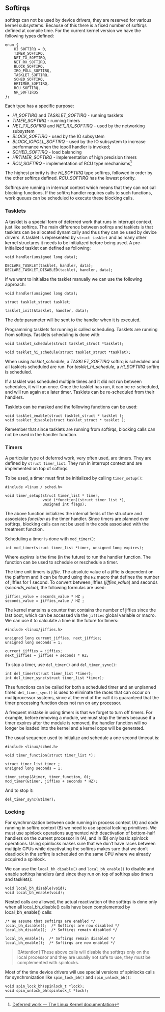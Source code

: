 ## Softirqs

softirqs can not be used by device drivers, they are reserved for various kernel subsystems. Because of this there is a fixed number of softirqs defined at compile time. For the current kernel version we have the following types defined:
```
enum {
    HI_SOFTIRQ = 0,
    TIMER_SOFTIRQ,
    NET_TX_SOFTIRQ,
    NET_RX_SOFTIRQ,
    BLOCK_SOFTIRQ,
    IRQ_POLL_SOFTIRQ,
    TASKLET_SOFTIRQ,
    SCHED_SOFTIRQ,
    HRTIMER_SOFTIRQ,
    RCU_SOFTIRQ,
    NR_SOFTIRQS
};
```
Each type has a specific purpose:

- _HI_SOFTIRQ_ and _TASKLET_SOFTIRQ_ - running tasklets
- _TIMER_SOFTIRQ_ - running timers
- _NET_TX_SOFIRQ_ and _NET_RX_SOFTIRQ_ - used by the networking subsystem
- _BLOCK_SOFTIRQ_ - used by the IO subsystem
- _BLOCK_IOPOLL_SOFTIRQ_ - used by the IO subsystem to increase performance when the iopoll handler is invoked;
- _SCHED_SOFTIRQ_ - load balancing
- _HRTIMER_SOFTIRQ_ - implementation of high precision timers
- _RCU_SOFTIRQ_ - implementation of RCU type mechanisms[^1]


The highest priority is the _HI_SOFTIRQ_ type softirqs, followed in order by the other softirqs defined. _RCU_SOFTIRQ_ has the lowest priority.

Softirqs are running in interrupt context which means that they can not call blocking functions. If the sofitrq handler requires calls to such functions, work queues can be scheduled to execute these blocking calls.

### Tasklets

A tasklet is a special form of deferred work that runs in interrupt context, just like softirqs. The main difference between sofirqs and tasklets is that tasklets can be allocated dynamically and thus they can be used by device drivers. A tasklet is represented by `struct tasklet` and as many other kernel structures it needs to be initialized before being used. A pre-initialized tasklet can defined as following:
```
void handler(unsigned long data);

DECLARE_TASKLET(tasklet, handler, data);
DECLARE_TASKLET_DISABLED(tasklet, handler, data);
```

If we want to initialize the tasklet manually we can use the following approach:
```
void handler(unsigned long data);

struct tasklet_struct tasklet;

tasklet_init(&tasklet, handler, data);
```

The _data_ parameter will be sent to the handler when it is executed.

Programming tasklets for running is called scheduling. Tasklets are running from softirqs. Tasklets scheduling is done with:
```
void tasklet_schedule(struct tasklet_struct *tasklet);

void tasklet_hi_schedule(struct tasklet_struct *tasklet);
```

When using _tasklet_schedule_, a _TASKLET_SOFTIRQ_ softirq is scheduled and all tasklets scheduled are run. For _tasklet_hi_schedule_, a _HI_SOFTIRQ_ softirq is scheduled.

If a tasklet was scheduled multiple times and it did not run between schedules, it will run once. Once the tasklet has run, it can be re-scheduled, and will run again at a later timer. Tasklets can be re-scheduled from their handlers.

Tasklets can be masked and the following functions can be used:
```
void tasklet_enable(struct tasklet_struct * tasklet );
void tasklet_disable(struct tasklet_struct * tasklet );
```

Remember that since tasklets are running from softirqs, blocking calls can not be used in the handler function.

### Timers

A particular type of deferred work, very often used, are timers. They are defined by `struct timer_list`. They run in interrupt context and are implemented on top of softirqs.

To be used, a timer must first be initialized by calling `timer_setup()`:
```
#include <linux / sched.h>

void timer_setup(struct timer_list * timer,
                 void (*function)(struct timer_list *),
                 unsigned int flags);
```

The above function initializes the internal fields of the structure and associates _function_ as the timer handler. Since timers are planned over softirqs, blocking calls can not be used in the code associated with the treatment function.

Scheduling a timer is done with `mod_timer()`:
```
int mod_timer(struct timer_list *timer, unsigned long expires);
```

Where _expires_ is the time (in the future) to run the handler function. The function can be used to schedule or reschedule a timer.

The time unit timers is _jiffie_. The absolute value of a jiffie is dependent on the platform and it can be found using the `HZ` macro that defines the number of jiffies for 1 second. To convert between jiffies (_jiffies_value_) and seconds (_seconds_value_), the following formulas are used:
```
jiffies_value = seconds_value * HZ ;
seconds_value = jiffies_value / HZ ;
```

The kernel mantains a counter that contains the number of jiffies since the last boot, which can be accessed via the `jiffies` global variable or macro. We can use it to calculate a time in the future for timers:
```
#include <linux/jiffies.h>

unsigned long current_jiffies, next_jiffies;
unsigned long seconds = 1;

current_jiffies = jiffies;
next_jiffies = jiffies + seconds * HZ;
```

To stop a timer, use `del_timer()` and `del_timer_sync()`:
```
int del_timer(struct timer_list *timer);
int del_timer_sync(struct timer_list *timer);
```

Thse functions can be called for both a scheduled timer and an unplanned timer. `del_timer_sync()` is used to eliminate the races that can occur on multiprocessor systems, since at the end of the call it is guaranteed that the timer processing function does not run on any processor.

A frequent mistake in using timers is that we forget to turn off timers. For example, before removing a module, we must stop the timers because if a timer expires after the module is removed, the handler function will no longer be loaded into the kernel and a kernel oops will be generated.

The usual sequence used to initialize and schedule a one second timeout is:
```
#include <linux/sched.h>

void timer_function(struct timer_list *);

struct timer_list timer ;
unsigned long seconds = 1;

timer_setup(&timer, timer_function, 0);
mod_timer(&timer, jiffies + seconds * HZ);
```

And to stop it:
```
del_timer_sync(&timer);
```

### Locking

For synchronization between code running in process context (A) and code running in softirq context (B) we need to use special locking primitives. We must use spinlock operations augmented with deactivation of bottom-half handlers on the current processor in (A), and in (B) only basic spinlock operations. Using spinlocks makes sure that we don’t have races between multiple CPUs while deactivating the softirqs makes sure that we don’t deadlock in the softirq is scheduled on the same CPU where we already acquired a spinlock.

We can use the `local_bh_disable()` and `local_bh_enable()` to disable and enable softirqs handlers (and since they run on top of softirqs also timers and tasklets):
```
void local_bh_disable(void);
void local_bh_enable(void);
```

Nested calls are allowed, the actual reactivation of the softirqs is done only when all local_bh_disable() calls have been complemented by local_bh_enable() calls:
```
/* We assume that softirqs are enabled */
local_bh_disable();  /* Softirqs are now disabled */
local_bh_disable();  /* Softirqs remain disabled */

local_bh_enable();  /* Softirqs remain disabled */
local_bh_enable();  /* Softirqs are now enabled */
```

>[!Attention]
>These above calls will disable the softirqs only on the local processor and they are usually not safe to use, they must be complemented with spinlocks.

Most of the time device drivers will use special versions of spinlocks calls for synchronization like `spin_lock_bh()` and `spin_unlock_bh()`:
```
void spin_lock_bh(spinlock_t *lock);
void spin_unlock_bh(spinlock_t *lock);
```

[^1]: [Deferred work — The Linux Kernel documentation](https://linux-kernel-labs.github.io/refs/pull/189/merge/labs/deferred_work.html#id2)